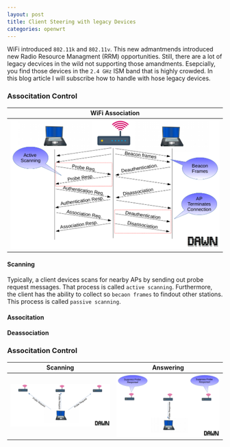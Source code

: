 ```yaml
---
layout: post
title: Client Steering with legacy Devices
categories: openwrt
---
```


WiFi introduced `802.11k` and `802.11v`. This new admantmends introduced new Radio Resource Managment (RRM) opportunities.  Still, there are a lot of legacy decvices in the wild not supporting those amandments. Esepcially, you find those devices in the `2.4 GHz` ISM band that is highly crowded. In this blog article I will subscribe how to handle with hose legacy devices.

### Associtation Control

|WiFi Association|
|---|
| ![Associtation Control](../static/img/assocdeassoc.png)| 

#### Scanning

Typically, a client devices scans for nearby APs by sending out probe request messages. That process is called `active scanning`. Furthermore, the client has the ability to collect so `becaon frames` to findout other stations. This process is called `passive scanning`.

#### Associtation

#### Deassociation

### Associtation Control

|Scanning|Answering|
|---|---|
|![Associtation Control](../static/img/assoc_1.png)|![Associtation Control](../static/img/assoc_2.png)|

